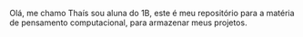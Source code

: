 Olá, me chamo Thaís sou aluna do 1B, 
este é meu repositório para a matéria 
de pensamento computacional, para armazenar meus projetos.
